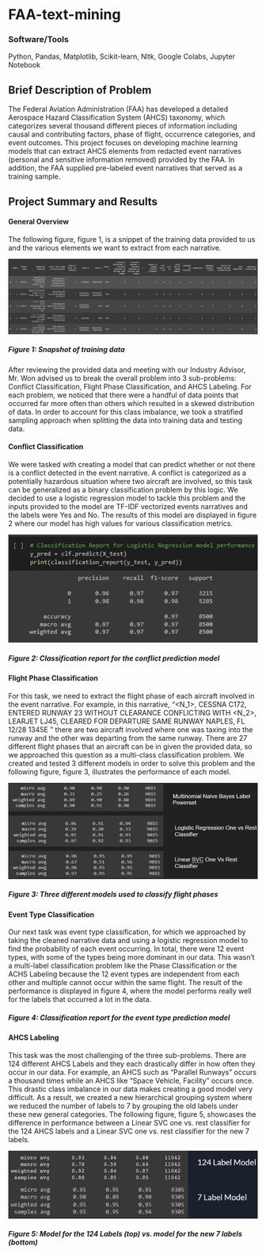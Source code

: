 # FAA-text-mining

### Software/Tools
Python, Pandas, Matplotlib, Scikit-learn, Nltk, Google Colabs, Jupyter Notebook

## Brief Description of Problem
The Federal Aviation Administration (FAA) has developed a detailed Aerospace Hazard Classification System (AHCS) taxonomy, which categorizes several thousand different pieces of information including causal and contributing factors, phase of flight, occurrence categories, and event outcomes. This project focuses on developing machine learning models that can extract AHCS elements from redacted event narratives (personal and sensitive information removed) provided by the FAA. In addition, the FAA supplied pre-labeled event narratives that served as a training sample.

## Project Summary and Results

#### General Overview
The following figure, figure 1, is a snippet of the training data provided to us and the various elements we want to extract from each narrative.
  
![](images/fig1.png)
##### Figure 1: Snapshot of training data

After reviewing the provided data and meeting with our Industry Advisor, Mr. Won advised us to break the overall problem into 3 sub-problems: Conflict Classification, Flight Phase Classification, and AHCS Labeling. For each problem, we noticed that there were a handful of data points that occurred far more often than others which resulted in a skewed distribution of data. In order to account for this class imbalance, we took a stratified sampling approach when splitting the data into training data and testing data.  

#### Conflict Classification
We were tasked with creating a model that can predict whether or not there is a conflict detected in the event narrative. A conflict is categorized as a potentially hazardous situation where two aircraft are involved, so this task can be generalized as a binary classification problem by this logic. We decided to use a logistic regression model to tackle this problem and the inputs provided to the model are TF-IDF vectorized events narratives and the labels were Yes and No. The results of this model are displayed in figure 2 where our model has high values for various classification metrics.

![](images/fig2.png)
##### Figure 2: Classification report for the conflict prediction model 

#### Flight Phase Classification
For this task, we need to extract the flight phase of each aircraft involved in the event narrative. For example, in this narrative, “<N_1>, CESSNA C172, ENTERED RUNWAY 23 WITHOUT CLEARANCE CONFLICTING WITH <N_2>, LEARJET LJ45, CLEARED FOR DEPARTURE SAME RUNWAY NAPLES, FL 12/28 1345E ” there are two aircraft involved where one was taxing into the runway and the other was departing from the same runway. There are 27 different flight phases that an aircraft can be in given the provided data, so we approached this question as a multi-class classification problem. We created and tested 3 different models in order to solve this problem and the following figure, figure 3, illustrates the performance of each model.

![](images/fig3.png)  
##### Figure 3: Three different models used to classify flight phases

#### Event Type Classification
Our next task was event type classification, for which we approached by taking the cleaned narrative data and using a logistic regression model to find the probability of each event occurring. In total, there were 12 event types, with some of the types being more dominant in our data. This wasn’t a multi-label classification problem like the Phase Classification or the ACHS Labeling because the 12 event types are independent from each other and multiple cannot occur within the same flight. The result of the performance is displayed in figure 4, where the model performs really well for the labels that occurred a lot in the data.


##### Figure 4: Classification report for the event type prediction model

#### AHCS Labeling
This task was the most challenging of the three sub-problems. There are 124 different AHCS Labels and they each drastically differ in how often they occur in our data. For example, an AHCS such as “Parallel Runways” occurs a thousand times while an AHCS like “Space Vehicle, Facility” occurs once. This drastic class imbalance in our data makes creating a good model very difficult. As a result, we created a new hierarchical grouping system where we reduced the number of labels to 7 by grouping the old labels under these new general categories. The following figure, figure 5, showcases the difference in performance between a Linear SVC one vs. rest classifier for the 124 AHCS labels and a Linear SVC one vs. rest classifier for the new 7 labels.

![](images/fig4.png)
##### Figure 5: Model for the 124 Labels (top) vs. model for the new 7 labels (bottom)

